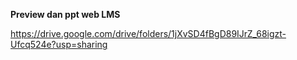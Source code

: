 **Preview dan ppt web LMS**

https://drive.google.com/drive/folders/1jXvSD4fBgD89IJrZ_68igzt-Ufcq524e?usp=sharing
